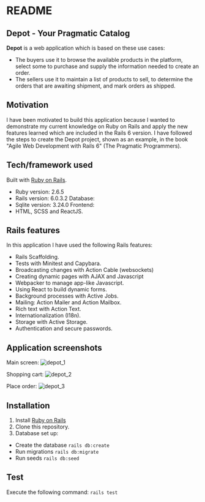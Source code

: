 # README

## Depot - Your Pragmatic Catalog

<b>Depot</b> is a web application which is based on these use cases:
- The buyers use it to browse the available products in the platform, select some to purchase and supply the information needed to create an order.
- The sellers use it to maintain a list of products to sell, to determine the orders that are awaiting shipment, and mark orders as shipped.

## Motivation

I have been motivated to build this application because I wanted to demonstrate my current knowledge on Ruby on Rails and apply the new features learned which are included in the Rails 6 version. I have followed the steps to create the Depot project, shown as an example, in the book "Agile Web Development with Rails 6" (The Pragmatic Programmers).

## Tech/framework used

Built with [Ruby on Rails](https://rubyonrails.org/).
- Ruby version: 2.6.5
- Rails version: 6.0.3.2
Database:
- Sqlite version: 3.24.0
Frontend:
- HTML, SCSS and ReactJS.

## Rails features

In this application I have used the following Rails features:
- Rails Scaffolding.
- Tests with Minitest and Capybara.
- Broadcasting changes with Action Cable (websockets)
- Creating dynamic pages with AJAX and Javascript
- Webpacker to manage app-like Javascript.
- Using React to build dynamic forms.
- Background processes with Active Jobs.
- Mailing: Action Mailer and Action Mailbox.
- Rich text with Action Text.
- Internationalization (I18n).
- Storage with Active Storage.
- Authentication and secure passwords.

## Application screenshots

Main screen:
![depot_1](https://i.postimg.cc/D0500P75/1.png)

Shopping cart:
![depot_2](https://i.postimg.cc/4NNnMq10/2.png)

Place order:
![depot_3](https://i.postimg.cc/qBGz142n/3.png)

## Installation

1. Install [Ruby on Rails](https://edgeguides.rubyonrails.org/getting_started.html#creating-a-new-rails-project-installing-rails)
2. Clone this repository.
3. Database set up:
- Create the database `rails db:create`
- Run migrations `rails db:migrate`
- Run seeds `rails db:seed`

## Test

Execute the following command:
`rails test`

